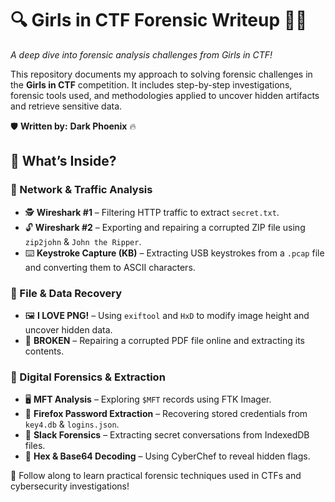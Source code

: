 # 🔍 Girls in CTF Forensic Writeup 🕵️‍♂️  

*A deep dive into forensic analysis challenges from Girls in CTF!*  

This repository documents my approach to solving forensic challenges in the **Girls in CTF** competition. It includes step-by-step investigations, forensic tools used, and methodologies applied to uncover hidden artifacts and retrieve sensitive data.

🛡 **Written by:** **Dark Phoenix** 🔥

## 🚀 What’s Inside?  

### 📡 Network & Traffic Analysis  
- 🕵️ **Wireshark #1** – Filtering HTTP traffic to extract `secret.txt`.  
- 🔓 **Wireshark #2** – Exporting and repairing a corrupted ZIP file using `zip2john` & `John the Ripper`.  
- ⌨️ **Keystroke Capture (KB)** – Extracting USB keystrokes from a `.pcap` file and converting them to ASCII characters.  

### 📂 File & Data Recovery  
- 🖼 **I LOVE PNG!** – Using `exiftool` and `HxD` to modify image height and uncover hidden data.  
- 📜 **BROKEN** – Repairing a corrupted PDF file online and extracting its contents.  

### 🔐 Digital Forensics & Extraction  
- 🖥 **MFT Analysis** – Exploring `$MFT` records using FTK Imager.  
- 🔑 **Firefox Password Extraction** – Recovering stored credentials from `key4.db` & `logins.json`.  
- 💬 **Slack Forensics** – Extracting secret conversations from IndexedDB files.  
- 🔢 **Hex & Base64 Decoding** – Using CyberChef to reveal hidden flags.  

🔎 Follow along to learn practical forensic techniques used in CTFs and cybersecurity investigations!  
